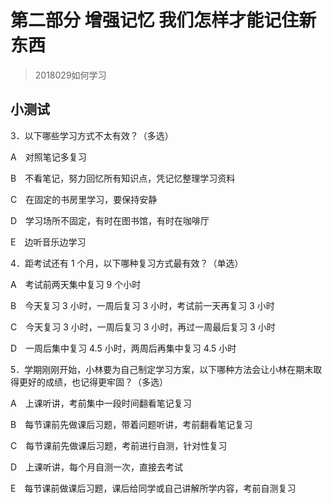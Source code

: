 # 第二部分 增强记忆 我们怎样才能记住新东西

> 2018029如何学习

## 小测试

3．以下哪些学习方式不太有效？（多选）

A　对照笔记多复习

B　不看笔记，努力回忆所有知识点，凭记忆整理学习资料

C　在固定的书房里学习，要保持安静

D　学习场所不固定，有时在图书馆，有时在咖啡厅

E　边听音乐边学习

4．距考试还有 1 个月，以下哪种复习方式最有效？（单选）

A　考试前两天集中复习 9 个小时

B　今天复习 3 小时，一周后复习 3 小时，考试前一天再复习 3 小时

C　今天复习 3 小时，一周后复习 3 小时，再过一周最后复习 3 小时

D　一周后集中复习 4.5 小时，两周后再集中复习 4.5 小时

5．学期刚刚开始，小林要为自己制定学习方案，以下哪种方法会让小林在期末取得更好的成绩，也记得更牢固？（多选）

A　上课听讲，考前集中一段时间翻看笔记复习

B　每节课前先做课后习题，带着问题听讲，考前翻看笔记复习

C　每节课前先做课后习题，考前进行自测，针对性复习

D　上课听讲，每个月自测一次，直接去考试

E　每节课前做课后习题，课后给同学或自己讲解所学内容，考前自测复习


